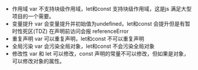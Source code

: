 - 作用域
  var 不支持块级作用域，let和const 支持块级作用域，这是js 满足大型项目的一个需要。
- 变量提升
  var 会变量提升并初始值为undefined，let和const 会提升但是有暂时性死区(TDZ)
  在声明前访问会报 referenceError
- 重复声明
  var 可以重复声明，let和const 不可以重复声明
- 全局污染
  var 会污染全局对象，let和const 不会污染全局对象
- 修改性
  var 和 let 可以修改，const 声明的常量不可以修改，但如果是对象，可以修改对象的属性。
